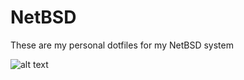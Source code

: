 # NetBSD
These are my personal dotfiles for my NetBSD system

![alt text](https://i.ibb.co/5rd89NH/what.jpg)
